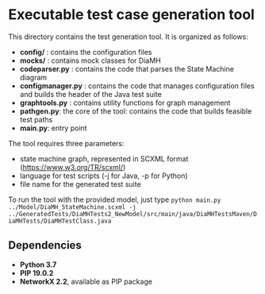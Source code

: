Executable test case generation tool
=======

This directory contains the test generation tool.
It is organized as follows:
	
* **config/** : contains the configuration files
* **mocks/** : contains mock classes for DiaMH
* **codeparser.py** : contains the code that parses the State Machine diagram
* **configmanager.py** : contains the code that manages configuration files and builds the header of the Java test suite
* **graphtools.py** : contains utility functions for graph management
* **pathgen.py**: the core of the tool: contains the code that builds feasible test paths
* **main.py**: entry point

The tool requires three parameters: 
* state machine graph, represented in SCXML format (https://www.w3.org/TR/scxml/)
* language for test scripts (-j for Java, -p for Python)
* file name for the generated test suite

To run the tool with the provided model, just type 
	```
	python main.py ../Model/DiaMH_StateMachine.scxml -j ../GeneratedTests/DiaMHTests2_NewModel/src/main/java/DiaMHTestsMaven/DiaMHTests/DiaMHTestClass.java
	```

Dependencies
------
* **Python 3.7**
* **PIP 19.0.2**
* **NetworkX 2.2**, available as PIP package
